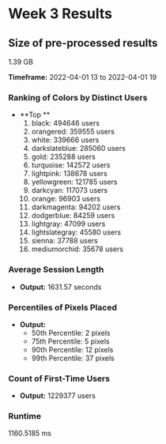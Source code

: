 # Week 3 Results

## Size of pre-processed results

1.39 GB

**Timeframe:** 2022-04-01 13 to 2022-04-01 19

### Ranking of Colors by Distinct Users

- **Top **
  1. black: 494646 users
  2. orangered: 359555 users
  3. white: 339666 users
  4. darkslateblue: 285060 users
  5. gold: 235288 users
  6. turquoise: 142572 users
  7. lightpink: 138678 users
  8. yellowgreen: 121785 users
  9. darkcyan: 117073 users
  10. orange: 96903 users
  11. darkmagenta: 94202 users
  12. dodgerblue: 84259 users
  13. lightgray: 47099 users
  14. lightslategray: 45580 users
  15. sienna: 37788 users
  16. mediumorchid: 35678 users

### Average Session Length

- **Output:** 1631.57 seconds

### Percentiles of Pixels Placed

- **Output:**
  - 50th Percentile: 2 pixels
  - 75th Percentile: 5 pixels
  - 90th Percentile: 12 pixels
  - 99th Percentile: 37 pixels

### Count of First-Time Users

- **Output:** 1229377 users

### Runtime

1160.5185 ms
